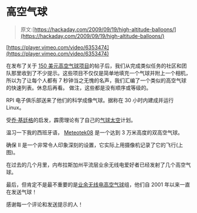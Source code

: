 # 高空气球

> 原文:[https://hackaday.com/2009/09/19/high-altitude-balloons/](https://hackaday.com/2009/09/19/high-altitude-balloons/)

[https://player.vimeo.com/video/6353474](https://player.vimeo.com/video/6353474)

在发布了关于 [150 美元高空气球项目](http://hackaday.com/2009/09/13/pictures-from-space-for-150/)的帖子后，我们从完成类似任务的社区和团队那里收到了不少提示。这些项目不仅仅是简单地填充一个气球并附上一个相机，所以为了让每个人都有 7 秒钟当之无愧的名声，我们汇编了一个类似的高空气球的快速列表。休息后再看。
 做注，这些都是没有顺序或等级的。

RPI 电子俱乐部送来了他们的科学成像气球。据称在 30 小时内建成并运行 Linux。

受[乔·基廷格](http://en.wikipedia.org/wiki/Joseph_Kittinger)的启发，霹雳理论有了自己的[气球太空](http://www.youtube.com/watch?v=xWATd0LRA_4)计划。

温习一下我的西班牙语， [Meteotek08](http://www.teslabs.com/meteotek08/fitxers/premsa/nota_de_prensa_ESP.pdf) 是一个达到 3 万米高度的双高空气球。

确保 II 是一个非常令人印象深刻的设置，它实际上用摄像机记录了它的飞行(上图)。

在过去的几个月里，内布拉斯加州平流层业余无线电爱好者已经发射了几个高空气球。

最后，但肯定不是最不重要的是[业余无线电高空气球](http://www.arhab.org/)组，他们自 2001 年以来一直在发送气球！

感谢每一个评论和发送提示的人！